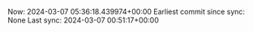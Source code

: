 Now: 2024-03-07 05:36:18.439974+00:00 Earliest commit since sync: None Last sync: 2024-03-07 00:51:17+00:00
